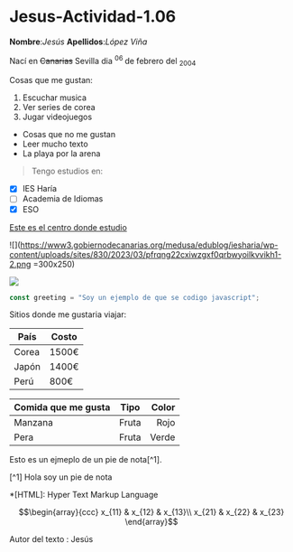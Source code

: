 # Jesus-Actividad-1.06
**Nombre**:_Jesús_   **Apellidos**:_López Viña_

Nací en ~~Canarias~~ Sevilla dia <sup> 06 </sup> de febrero del <sub> 2004 </sub>

Cosas que me gustan:
1. Escuchar musica
2. Ver series de corea
3. Jugar videojuegos

- Cosas que no me gustan
- Leer mucho texto
- La playa por la arena

> Tengo estudios en:

- [x] IES Haría
- [ ] Academia de Idiomas
- [x] ESO

[Este es el centro donde estudio](https://www3.gobiernodecanarias.org/medusa/edublog/iesharia/)

![](https://www3.gobiernodecanarias.org/medusa/edublog/iesharia/wp-content/uploads/sites/830/2023/03/pfrqng22cxiwzgxf0qrbwyoilkvvikh1-2.png =300x250)

![](https://www3.gobiernodecanarias.org/medusa/edublog/iesharia/wp-content/uploads/sites/830/2023/03/img_20230310_0849541-1024x399.jpg)

```js example-good
const greeting = "Soy un ejemplo de que se codigo javascript";
```
Sitios donde me gustaria viajar:

País | Costo
---- | -----
Corea| 1500€
Japón| 1400€
Perú | 800€

| Comida que me gusta | Tipo    | Color |
| :----------------   |  :----: |  ---: |
| Manzana             | Fruta   | Rojo  |
| Pera                | Fruta   | Verde |


Esto es un ejmeplo de un pie de nota[^1].

[^1] Hola soy un pie de nota


*[HTML]: Hyper Text Markup Language

$$\begin{array}{ccc}
x_{11} & x_{12} & x_{13}\\
x_{21} & x_{22} & x_{23}
\end{array}$$

Autor del texto
: Jesús
















